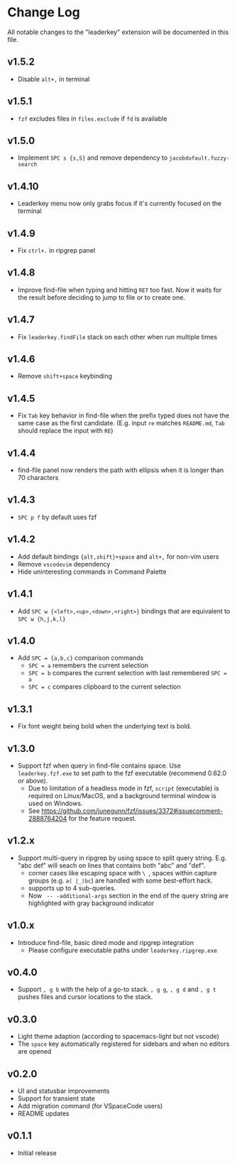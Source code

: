 # Change Log

All notable changes to the "leaderkey" extension will be documented in this
file.

## v1.5.2

- Disable `alt+,` in terminal

## v1.5.1

- `fzf` excludes files in `files.exclude` if `fd` is available

## v1.5.0

- Implement `SPC s {s,S}` and remove dependency to `jacobdufault.fuzzy-search`

## v1.4.10

- Leaderkey menu now only grabs focus if it's currently focused on the terminal

## v1.4.9

- Fix `ctrl+.` in ripgrep panel

## v1.4.8

- Improve find-file when typing and hitting `RET` too fast. Now it waits for the result
  before deciding to jump to file or to create one.

## v1.4.7

- Fix `leaderkey.findFile` stack on each other when run multiple times

## v1.4.6

- Remove `shift+space` keybinding

## v1.4.5

- Fix `Tab` key behavior in find-file when the prefix typed does not have the same case as
  the first candidate. (E.g. input `re` matches `README.md`, `Tab` should replace the
  input with `RE`)

## v1.4.4

- find-file panel now renders the path with ellipsis when it is longer than 70 characters

## v1.4.3

- `SPC p f` by default uses fzf

## v1.4.2

- Add default bindings `{alt,shift}+space` and `alt+,` for non-vim users
- Remove `vscodevim` dependency
- Hide uninteresting commands in Command Palette

## v1.4.1

- Add `SPC w {<left>,<up>,<down>,<right>}` bindings that are equivalent to
  `SPC w {h,j,k,l}`

## v1.4.0

- Add `SPC = {a,b,c}` comparison commands
  - `SPC = a` remembers the current selection
  - `SPC = b` compares the current selection with last remembered `SPC = a`
  - `SPC = c` compares clipboard to the current selection

## v1.3.1

- Fix font weight being bold when the underlying text is bold.

## v1.3.0

- Support fzf when query in find-file contains space. Use `leaderkey.fzf.exe` to
  set path to the fzf executable (recommend 0.62.0 or above).
  - Due to limitation of a headless mode in fzf, `script` (executable) is
    required on Linux/MacOS, and a background terminal window is used on
    Windows.
  - See https://github.com/junegunn/fzf/issues/3372#issuecomment-2888764204 for
    the feature request.

## v1.2.x

- Support multi-query in ripgrep by using space to split query string. E.g. "abc
  def" will seach on lines that contains both "abc" and "def".
  - corner cases like escaping space with `\ `, spaces within capture groups
    (e.g. `a( |_)bc`) are handled with some best-effort hack.
  - supports up to 4 sub-queries.
  - Now ` -- -additional-args` section in the end of the query string are
    highlighted with gray background indicator

## v1.0.x

- Introduce find-file, basic dired mode and ripgrep integration
  - Please configure executable paths under `leaderkey.ripgrep.exe`

## v0.4.0

- Support `, g b` with the help of a go-to stack. `, g g`, `, g d` and `, g t` pushes files and cursor locations to the stack.

## v0.3.0

- Light theme adaption (according to spacemacs-light but not vscode)
- The `space` key automatically registered for sidebars and when no editors are opened

## v0.2.0

- UI and statusbar improvements
- Support for transient state
- Add migration command (for VSpaceCode users)
- README updates

## v0.1.1

- Initial release
